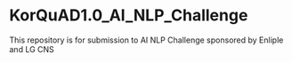 # KorQuAD1.0_AI_NLP_Challenge
This repository is for submission to AI NLP Challenge sponsored by Enliple and LG CNS
